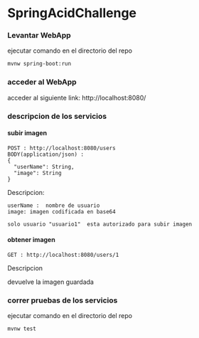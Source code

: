 # SpringAcidChallenge

### Levantar WebApp

ejecutar comando en el directorio del repo

```bash
mvnw spring-boot:run
```

### acceder al WebApp

acceder al siguiente link: http://localhost:8080/


### descripcion de los servicios

#### subir imagen

```
POST : http://localhost:8080/users
BODY(application/json) :
{
  "userName": String,
  "image": String  
}
```
Descripcion:
```
userName :  nombre de usuario 
image: imagen codificada en base64

solo usuario "usuario1"  esta autorizado para subir imagen
```

#### obtener imagen
```
GET : http://localhost:8080/users/1
```
Descripcion

devuelve la imagen guardada




### correr pruebas de los servicios

ejecutar comando en el directorio del repo

```bash
mvnw test
```

